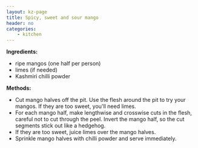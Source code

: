 ```yaml
---
layout: kz-page
title: Spicy, sweet and sour mango
header: no
categories:
    - kitchen
---
```


**Ingredients:**

* ripe mangos (one half per person)
* limes (if needed)
* Kashmiri chilli powder


**Methods:**

* Cut mango halves off the pit. Use the flesh around the pit to try your mangos. If they are too sweet, you'll need limes.
* For each mango half, make lengthwise and crosswise cuts in the flesh, careful not to cut through the peel. Invert the mango half, so the cut segments stick out like a hedgehog. 
* If they are too sweet, juice limes over the mango halves.
* Sprinkle mango halves with chilli powder and serve immediately.
